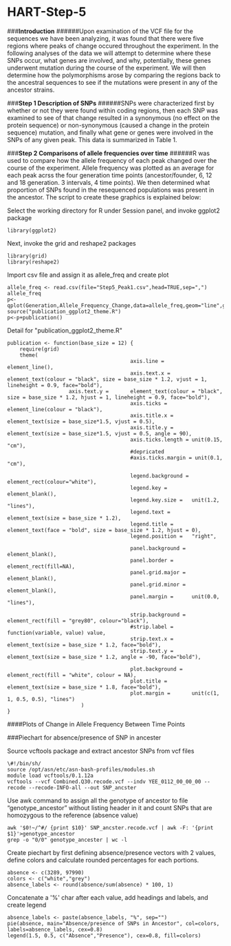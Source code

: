 # HART-Step-5

###__Introduction__
######Upon examination of the VCF file for the sequences we have been analyzing, it was found that there were five regions where peaks of change occured throughout the experiment. In the following analyses of the data we will attempt to determine where these SNPs occur, what genes are involved, and why, potentially, these genes underwent mutation during the course of the experiment. We will then determine how the polymorphisms arose by comparing the regions back to the ancestral sequences to see if the mutations were present in any of the ancestor strains.



###__Step 1 Description of SNPs__
######SNPs were characterized first by whether or not they were found within coding regions, then each SNP was examined to see of that change resulted in a synonymous (no effect on the protein sequence) or non-synonymous (caused a change in the protein sequence) mutation, and finally what gene or genes were involved in the SNPs of any given peak. This data is summarized in Table 1. 



###__Step 2 Comparisons of allele frequencies over time__
######R was used to compare how the allele frequency of each peak changed over the course of the experiment. Allele frequency was plotted as an average for each peak acrss the four generation time points (ancestor/founder, 6, 12 and 18 generation. 3 intervals, 4 time points). We then determined what proportion of SNPs found in the resequenced populations was present in the ancestor. The script to create these graphics is explained below:

Select the working directory for R under Session panel, and invoke ggplot2 package

`library(ggplot2)`

Next, invoke the grid and reshape2 packages
```
library(grid)
library(reshape2)
```
Import csv file and assign it as allele_freq and create plot
```
allele_freq <- read.csv(file="Step5_Peak1.csv",head=TRUE,sep=",")
allele_freq
p<-qplot(Generation,Allele_Frequency_Change,data=allele_freq,geom="line",group=Rep,col=Rep,main="Peak1_ChrVII")
source("publication_ggplot2_theme.R")
p<-p+publication()
```
Detail for "publication_ggplot2_theme.R" 
```
publication <- function(base_size = 12) { 
	require(grid)        
	theme( 
                                        axis.line =         element_line(), 
                                        axis.text.x =       element_text(colour = "black", size = base_size * 1.2, vjust = 1, lineheight = 0.9, face="bold"), 
					axis.text.y =       element_text(colour = "black", size = base_size * 1.2, hjust = 1, lineheight = 0.9, face="bold"), 
                                        axis.ticks =        element_line(colour = "black"), 
                                        axis.title.x =      element_text(size = base_size*1.5, vjust = 0.5), 
                                        axis.title.y =      element_text(size = base_size*1.5, vjust = 0.5, angle = 90), 
                                        axis.ticks.length = unit(0.15, "cm"), 
                                        #depricated
                                        #axis.ticks.margin = unit(0.1, "cm"), 
                                        
                                        legend.background = element_rect(colour="white"), 
                                        legend.key =        element_blank(), 
                                        legend.key.size =   unit(1.2, "lines"), 
                                        legend.text =       element_text(size = base_size * 1.2), 
                                        legend.title =      element_text(face = "bold", size = base_size * 1.2, hjust = 0), 
                                        legend.position =   "right", 
                                        
                                        panel.background =  element_blank(), 
                                        panel.border =      element_rect(fill=NA), 
                                        panel.grid.major =  element_blank(), 
                                        panel.grid.minor =  element_blank(), 
                                        panel.margin =      unit(0.0, "lines"), 
                                        
                                        strip.background =  element_rect(fill = "grey80", colour="black"), 
                                        #strip.label =       function(variable, value) value, 
                                        strip.text.x =      element_text(size = base_size * 1.2, face="bold"), 
                                        strip.text.y =      element_text(size = base_size * 1.2, angle = -90, face="bold"), 
                                        
                                        plot.background =   element_rect(fill = "white", colour = NA), 
                                        plot.title =        element_text(size = base_size * 1.8, face="bold"), 
                                        plot.margin =       unit(c(1, 1, 0.5, 0.5), "lines") 
                        )
}
```
####Plots of Change in Allele Frequency Between Time Points


###Piechart for absence/presence of SNP in ancester

Source vcftools package and extract ancestor SNPs from vcf files
```
\#!/bin/sh/
source /opt/asn/etc/asn-bash-profiles/modules.sh
module load vcftools/0.1.12a
vcftools --vcf Combined.Q30.recode.vcf --indv YEE_0112_00_00_00 --recode --recode-INFO-all --out SNP_ancster
```
Use awk command to assign all the genotype of ancestor to file “genotype_ancestor” without listing header in it and count SNPs that are homozygous to the reference (absence value)
```
awk '$0!~/^#/ {print $10}' SNP_ancster.recode.vcf | awk -F: '{print $1}'>genotype_ancestor
grep -o "0/0" genotype_ancester | wc -l
```
Create piechart by first defining absence/presence vectors with 2 values, define colors and calculate rounded percentages for each portions. 
```
absence <- c(3289, 97990)
colors <- c("white","grey")
absence_labels <- round(absence/sum(absence) * 100, 1)
```
Concatenate a '%' char after each value, add headings and labels, and create legend
```
absence_labels <- paste(absence_labels, "%", sep="")
pie(absence, main="Absence/presence of SNPs in Ancestor", col=colors, labels=absence_labels, cex=0.8)
legend(1.5, 0.5, c("Absence","Presence"), cex=0.8, fill=colors)
```


